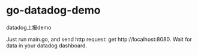 # go-datadog-demo
datadog上报demo

Just run main.go, and send http request: get http://localhost:8080. Wait for data in your datadog dashboard.

